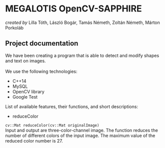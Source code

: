 **MEGALOTIS OpenCV-SAPPHIRE**
======
_created by_ Lilla Tóth, László Bogár, Tamás Németh, Zoltán Németh, Márton Porkoláb

## **Project documentation**

We have been creating a program that is able to detect and modify shapes and text on images.<br/> <br/>
We use the following technologies:
* C++14
* MySQL
* OpenCV library
* Google Test<br/>

List of available features, their functions, and short descriptions:

- reduceColor

`cv::Mat reduceColor(cv::Mat originalImage)`<br/>
Input and output are three-color-channel image. The function reduces the number of different colors of the input image. The maximum value of the reduced color number is 27. <br/>
